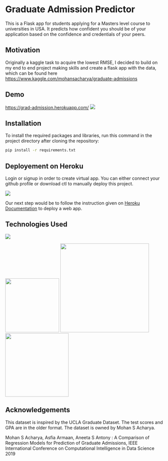 
# Graduate Admission Predictor

This is a Flask app for students applying for a Masters level
course to universities in USA. It predicts how confident you 
should be of your application based on the confidence and 
credentials of your peers.

## Motivation

Originally a kaggle task to acquire the lowest RMSE, I decided to
build on my end to end project making skills and create a flask 
app with the data, which can be found here https://www.kaggle.com/mohansacharya/graduate-admissions


## Demo

https://grad-admission.herokuapp.com/
[![](https://i.imgur.com/DftJhdA.png)](https://grad-admission.herokuapp.com/)

  
## Installation

To install the required packages and libraries, run this command in the project directory after cloning the repository:

```bash
pip install -r requirements.txt
```

## Deployement on Heroku
Login or signup in order to create virtual app. You can either connect your github profile or download ctl to manually deploy this project.

[![](https://i.imgur.com/dKmlpqX.png)](https://heroku.com)

Our next step would be to follow the instruction given on [Heroku Documentation](https://devcenter.heroku.com/articles/getting-started-with-python) to deploy a web app.


## Technologies Used

![](https://forthebadge.com/images/badges/made-with-python.svg)

[<img target="_blank" src="https://flask.palletsprojects.com/en/1.1.x/_images/flask-logo.png" width=170>](https://flask.palletsprojects.com/en/1.1.x/) [<img target="_blank" src="https://number1.co.za/wp-content/uploads/2017/10/gunicorn_logo-300x85.png" width=280>](https://gunicorn.org) [<img target="_blank" src="https://scikit-learn.org/stable/_static/scikit-learn-logo-small.png" width=200>](https://scikit-learn.org/stable/)

    
## Acknowledgements
This dataset is inspired by the UCLA Graduate Dataset. The test scores and GPA are in the older format.
The dataset is owned by Mohan S Acharya.

Mohan S Acharya, Asfia Armaan, Aneeta S Antony : A Comparison of Regression Models for Prediction of Graduate Admissions, IEEE International Conference on Computational Intelligence in Data Science 2019

 
  

